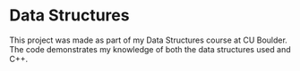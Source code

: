 # Data Structures
This project was made as part of my Data Structures course at CU Boulder. The code demonstrates my knowledge of both the data structures used and C++.
